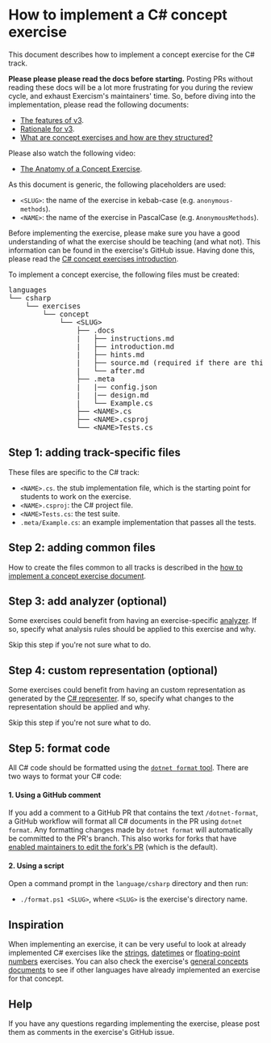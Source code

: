 # How to implement a C# concept exercise

This document describes how to implement a concept exercise for the C# track.

**Please please please read the docs before starting.** Posting PRs without reading these docs will be a lot more frustrating for you during the review cycle, and exhaust Exercism's maintainers' time. So, before diving into the implementation, please read the following documents:

- [The features of v3][docs-features-of-v3].
- [Rationale for v3][docs-rationale-for-v3].
- [What are concept exercises and how are they structured?][docs-concept-exercises]

Please also watch the following video:

- [The Anatomy of a Concept Exercise][anatomy-of-a-concept-exercise].

As this document is generic, the following placeholders are used:

- `<SLUG>`: the name of the exercise in kebab-case (e.g. `anonymous-methods`).
- `<NAME>`: the name of the exercise in PascalCase (e.g. `AnonymousMethods`).

Before implementing the exercise, please make sure you have a good understanding of what the exercise should be teaching (and what not). This information can be found in the exercise's GitHub issue. Having done this, please read the [C# concept exercises introduction][concept-exercises].

To implement a concept exercise, the following files must be created:

<pre>
languages
└── csharp
    └── exercises
        └── concept
            └── &lt;SLUG&gt;
                ├── .docs
                |   ├── instructions.md
                |   ├── introduction.md
                |   ├── hints.md
                |   ├── source.md (required if there are third-party sources)
                |   └── after.md
                ├── .meta
                |   |── config.json
                |   |── design.md
                |   └── Example.cs
                ├── &lt;NAME&gt;.cs
                ├── &lt;NAME&gt;.csproj
                └── &lt;NAME&gt;Tests.cs
</pre>

## Step 1: adding track-specific files

These files are specific to the C# track:

- `<NAME>.cs`. the stub implementation file, which is the starting point for students to work on the exercise.
- `<NAME>.csproj`: the C# project file.
- `<NAME>Tests.cs`: the test suite.
- `.meta/Example.cs`: an example implementation that passes all the tests.

## Step 2: adding common files

How to create the files common to all tracks is described in the [how to implement a concept exercise document][how-to-implement-a-concept-exercise].

## Step 3: add analyzer (optional)

Some exercises could benefit from having an exercise-specific [analyzer][analyzer]. If so, specify what analysis rules should be applied to this exercise and why.

Skip this step if you're not sure what to do.

## Step 4: custom representation (optional)

Some exercises could benefit from having an custom representation as generated by the [C# representer][representer]. If so, specify what changes to the representation should be applied and why.

Skip this step if you're not sure what to do.

## Step 5: format code

All C# code should be formatted using the [`dotnet format` tool][dotnet-format]. There are two ways to format your C# code:

#### 1. Using a GitHub comment

If you add a comment to a GitHub PR that contains the text `/dotnet-format`, a GitHub workflow will format all C# documents in the PR using `dotnet format`. Any formatting changes made by `dotnet format` will automatically be committed to the PR's branch. This also works for forks that have [enabled maintainers to edit the fork's PR][allowing-fork-pr-changes] (which is the default).

#### 2. Using a script

Open a command prompt in the `language/csharp` directory and then run:

- `./format.ps1 <SLUG>`, where `<SLUG>` is the exercise's directory name.

## Inspiration

When implementing an exercise, it can be very useful to look at already implemented C# exercises like the [strings][concept-exercise-strings], [datetimes][concept-exercise-datetimes] or [floating-point numbers][concept-exercise-numbers-floating-point] exercises. You can also check the exercise's [general concepts documents][reference] to see if other languages have already implemented an exercise for that concept.

## Help

If you have any questions regarding implementing the exercise, please post them as comments in the exercise's GitHub issue.

[analyzer]: https://github.com/exercism/csharp-analyzer
[representer]: https://github.com/exercism/csharp-representer
[concept-exercises]: ../exercises/concept/README.md
[how-to-implement-a-concept-exercise]: ../../../docs/maintainers/generic-how-to-implement-a-concept-exercise.md
[docs-concept-exercises]: ../../../docs/concept-exercises.md
[docs-rationale-for-v3]: ../../../docs/rationale-for-v3.md
[docs-features-of-v3]: ../../../docs/features-of-v3.md
[anatomy-of-a-concept-exercise]: https://www.youtube.com/watch?v=gkbBqd7hPrA
[concept-exercise-strings]: ../exercises/concept/strings
[concept-exercise-datetimes]: ../exercises/concept/datetimes
[concept-exercise-numbers-floating-point]: ../exercises/concept/floating-point-numbers
[reference]: ../../../reference
[dotnet-format]: https://github.com/dotnet/format
[allowing-fork-pr-changes]: https://help.github.com/en/github/collaborating-with-issues-and-pull-requests/allowing-changes-to-a-pull-request-branch-created-from-a-fork
